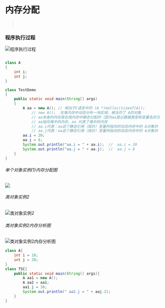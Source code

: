 # 内存分配

> ​    

### 程序执行过程

![程序执行过程](./Java截图/程序执行过程.png)

```java

class A
{
	int i;
	int j;
}

class TestDemo 
{
	public static void main(String[] args) 
	{
		A aa = new A();	// 相当于C语言中的 (A *)malloc(sizeof(A));
			// new A();  在堆内存中动态分布一块区域，被当作了 A的对象
			// aa本身的内存是在栈内存中静态分配的（因为aa是以数据类型和变量名的方式）
			// aa指向堆中的内存，aa 代表了堆中的内存
			// aa.i代表：aa这个静态引用（指针）变量所指向的动态内存中的 A对象的 i这个成员
			// aa.j代表：aa这个静态引用（指针）变量所指向的动态内存中的 A对象的 j这个成员
		aa.i = 20;
		aa.j = 8;
		System.out.println("aa.i = " + aa.i);  //  aa.i = 20
		System.out.println("aa.j = " + aa.j);  //  aa.j = 8
	}
}

```



###### 单个对象实例(1)内存分配图

![](./Java截图/单个对象实例(1)内存分配图.png)



###### 类对象实例2

![类对象实例2](./Java截图/类对象实例2.png)



###### 类对象实例2内存分析图

![类对象实例2内存分析图](./java截图/类对象实例2内存分析图.png)

```java
class A{
    int i = 10;
    int j = 20;
}
class TSC{
    public static void main(String() args){
        A aa1 = new A();
        A aa2 = aa1;
        aa1.j = 30;
        System.out.println(" aa2.j = " + aaj.2);
    }
}
    
```